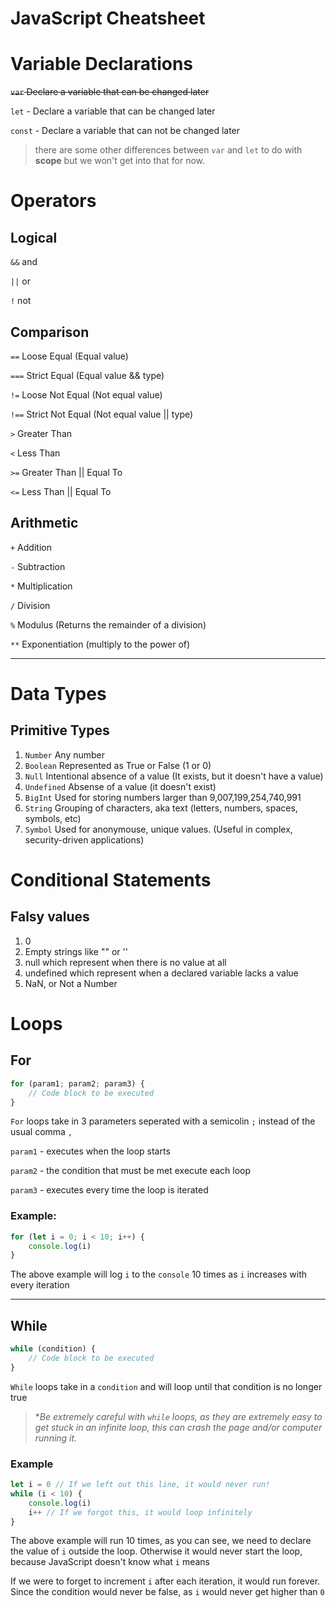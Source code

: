 # JavaScript Cheatsheet

# Variable Declarations
~~`var` Declare a variable that can be changed later~~

`let` - Declare a variable that can be changed later

`const` - Declare a variable that can not be changed later
> there are some other differences between `var` and `let` to do with **scope** but we won't get into that for now.

# Operators

## Logical

`&&` and

`||` or

`!` not

## Comparison
`==` Loose Equal (Equal value)

`===` Strict Equal (Equal value && type)

`!=` Loose Not Equal (Not equal value)

`!==` Strict Not Equal (Not equal value || type)

`>` Greater Than

`<` Less Than

`>=` Greater Than || Equal To

`<=` Less Than || Equal To


## Arithmetic 
`+` Addition

`-` Subtraction

`*` Multiplication

`/`  Division

`%` Modulus (Returns the remainder of a division)


`**` Exponentiation (multiply to the power of)
***

# Data Types

## Primitive Types
1. `Number` Any number
2. `Boolean` Represented as True or False (1 or 0) 
3. `Null` Intentional absence of a value (It exists, but it doesn't have a value)
4. `Undefined` Absense of a value (it doesn't exist)
5. `BigInt` Used for storing numbers larger than 9,007,199,254,740,991
6. `String` Grouping of characters, aka text (letters, numbers, spaces, symbols, etc) 
7. `Symbol` Used for anonymouse, unique values. (Useful in complex, security-driven applications)


# Conditional Statements

## Falsy values 
1. 0
2. Empty strings like "" or ''
3. null which represent when there is no value at all
4. undefined which represent when a declared variable lacks a value
5. NaN, or Not a Number


# Loops
## For
```javascript
for (param1; param2; param3) {
    // Code block to be executed
}
```
`For` loops take in 3 parameters seperated with a semicolin `;` instead of the usual comma `,`

`param1` - executes when the loop starts

`param2` - the condition that must be met execute each loop

`param3` - executes every time the loop is iterated

### Example:
```javascript
for (let i = 0; i < 10; i++) {
    console.log(i)
}
```
The above example will log `i` to the `console` 10 times as `i` increases with every iteration
***

## While
```javascript
while (condition) {
    // Code block to be executed
}
```
`While` loops take in a `condition` and will loop until that condition is no longer true

> *_Be extremely careful with `while` loops, as they are extremely easy to get stuck in an infinite loop, this can crash the page and/or computer running it._

### Example

```javascript
let i = 0 // If we left out this line, it would never run!
while (i < 10) {
    console.log(i)
    i++ // If we forgot this, it would loop infinitely
}
```
The above example will run 10 times, as you can see, we need to declare the value of `i` outside the loop. Otherwise it would never start the loop, because JavaScript doesn't know what `i` means

If we were to forget to increment `i` after each iteration, it would run forever. Since the condition would never be false, as `i` would never get higher than `0`

